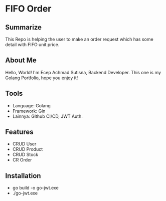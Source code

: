# FIFO Order
## Summarize
This Repo is helping the user to make an order request which has some detail with FIFO unit price.

## About Me
Hello, World! I'm Ecep Achmad Sutisna, Backend Developer. This one is my Golang Portfolio, hope you enjoy it!

## Tools
- Language: Golang
- Framework: Gin
- Lainnya: Github CI/CD, JWT Auth.

## Features
- CRUD User
- CRUD Product
- CRUD Stock
- CR Order

## Installation
- go build -o go-jwt.exe
- ./go-jwt.exe

